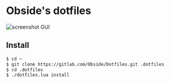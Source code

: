 # Obside's dotfiles

![screenshot GUI](http://i.imgur.com/5Fs4quY.png)

## Install

~~~bash
$ cd ~
$ git clone https://gitlab.com/Obside/Dotfiles.git .dotfiles
$ cd .dotfiles
$ ./dotfiles.lua install
~~~
